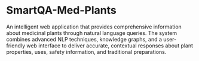 # SmartQA-Med-Plants
An intelligent web application that provides comprehensive information about medicinal plants through natural language queries. The system combines advanced NLP techniques, knowledge graphs, and a user-friendly web interface to deliver accurate, contextual responses about plant properties, uses, safety information, and traditional preparations.
